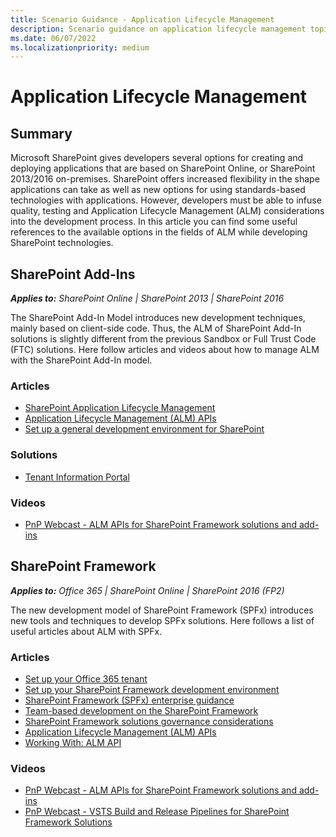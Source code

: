 ```yaml
---
title: Scenario Guidance - Application Lifecycle Management
description: Scenario guidance on application lifecycle management topics with SharePoint Framework and SharePoint add-ins.
ms.date: 06/07/2022
ms.localizationpriority: medium
---
```


# Application Lifecycle Management

## Summary
Microsoft SharePoint gives developers several options for creating and deploying applications that are based on SharePoint Online, or SharePoint 2013/2016 on-premises. SharePoint offers increased flexibility in the shape applications can take as well as new options for using standards-based technologies with applications. However, developers must be able to infuse quality, testing and Application Lifecycle Management (ALM) considerations into the development process. In this article you can find some useful references to the available options in the fields of ALM while developing SharePoint technologies.


## SharePoint Add-Ins

_**Applies to:** SharePoint Online | SharePoint 2013 | SharePoint 2016_

The SharePoint Add-In Model introduces new development techniques, mainly based on client-side code. Thus, the ALM of SharePoint Add-In solutions is slightly different from the previous Sandbox or Full Trust Code (FTC) solutions. Here follow articles and videos about how to manage ALM with the SharePoint Add-In model.

### Articles
* [SharePoint Application Lifecycle Management](/sharepoint/dev/general-development/sharepoint-server-application-lifecycle-management)
* [Application Lifecycle Management (ALM) APIs](/sharepoint/dev/apis/alm-api-for-spfx-add-ins)
* [Set up a general development environment for SharePoint](/sharepoint/dev/general-development/set-up-a-general-development-environment-for-sharepoint)

### Solutions
* [Tenant Information Portal](https://github.com/SharePoint/PnP-Tools/tree/master/Solutions/Tenant%20Information%20Portal)

### Videos
* [PnP Webcast - ALM APIs for SharePoint Framework solutions and add-ins](https://www.youtube.com/watch?v=MUmd85-E5SI&index=1&list=PLR9nK3mnD-OUnJytlXlO84fQnYt50iTmS)

## SharePoint Framework

_**Applies to:** Office 365 | SharePoint Online | SharePoint 2016 (FP2)_

The new development model of SharePoint Framework (SPFx) introduces new tools and techniques to develop SPFx solutions. Here follows a list of useful articles about ALM with SPFx.

### Articles
* [Set up your Office 365 tenant](/sharepoint/dev/spfx/set-up-your-developer-tenant)
* [Set up your SharePoint Framework development environment](/sharepoint/dev/spfx/set-up-your-development-environment)
* [SharePoint Framework (SPFx) enterprise guidance](/sharepoint/dev/spfx/enterprise-guidance)
* [Team-based development on the SharePoint Framework](/sharepoint/dev/spfx/team-based-development-on-sharepoint-framework)
* [SharePoint Framework solutions governance considerations](/sharepoint/dev/spfx/web-parts/guidance/governance-considerations)
* [Application Lifecycle Management (ALM) APIs](/sharepoint/dev/apis/alm-api-for-spfx-add-ins)
* [Working With: ALM API](https://github.com/SharePoint/PnP-JS-Core/wiki/Working-With:-ALM-API)

### Videos
* [PnP Webcast - ALM APIs for SharePoint Framework solutions and add-ins](https://www.youtube.com/watch?v=MUmd85-E5SI&index=1&list=PLR9nK3mnD-OUnJytlXlO84fQnYt50iTmS)
* [PnP Webcast - VSTS Build and Release Pipelines for SharePoint Framework Solutions](https://www.youtube.com/watch?v=0LysOXWbC2A)
